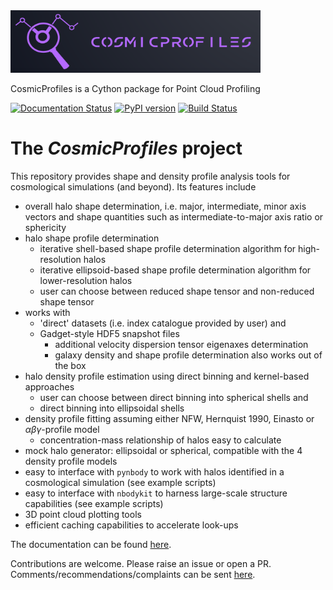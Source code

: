 <img src="https://github.com/tibordome/cosmic_profiles/blob/c5de89a310b8630abad2af59c0425cb5260c181c/info/CProfiles.png" alt="Cosmic Profiles logo" style="height: 100px; width:400px;"/>

CosmicProfiles is a Cython package for Point Cloud Profiling

[![Documentation Status](https://readthedocs.org/projects/cosmic-profiles/badge/?version=latest)](https://cosmic-profiles.readthedocs.io/en/latest/?badge=latest) [![PyPI version](https://badge.fury.io/py/cosmic-profiles.svg)](https://badge.fury.io/py/cosmic-profiles) [![Build Status](https://app.travis-ci.com/tibordome/cosmic_profiles.svg?branch=master)](https://app.travis-ci.com/tibordome/cosmic_profiles)

# The *CosmicProfiles* project

This repository provides shape and density profile analysis tools for cosmological simulations (and beyond). Its features include

- overall halo shape determination, i.e. major, intermediate, minor axis vectors and shape quantities such as intermediate-to-major axis ratio or sphericity
- halo shape profile determination
  - iterative shell-based shape profile determination algorithm for high-resolution halos
  - iterative ellipsoid-based shape profile determination algorithm for lower-resolution halos
  - user can choose between reduced shape tensor and non-reduced shape tensor
- works with
  - 'direct' datasets (i.e. index catalogue provided by user) and
  - Gadget-style HDF5 snapshot files
    - additional velocity dispersion tensor eigenaxes determination
    - galaxy density and shape profile determination also works out of the box
- halo density profile estimation using direct binning and kernel-based approaches
  - user can choose between direct binning into spherical shells and
  - direct binning into ellipsoidal shells
- density profile fitting assuming either NFW, Hernquist 1990, Einasto or $\alpha \beta \gamma$-profile model
  - concentration-mass relationship of halos easy to calculate
- mock halo generator: ellipsoidal or spherical, compatible with the 4 density profile models
- easy to interface with `pynbody` to work with halos identified in a cosmological simulation (see example scripts)
- easy to interface with `nbodykit` to harness large-scale structure capabilities (see example scripts)
- 3D point cloud plotting tools
- efficient caching capabilities to accelerate look-ups

The documentation can be found [here](https://cosmic-profiles.readthedocs.io/en/latest/index.html).

Contributions are welcome. Please raise an issue or open a PR. Comments/recommendations/complaints can be sent [here](mailto:tibor.doeme@gmail.com).
